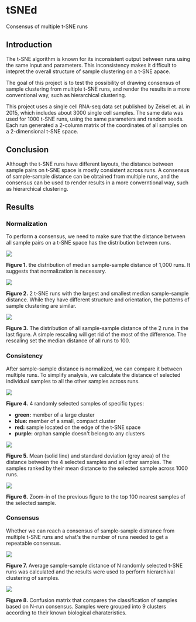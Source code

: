 # tSNEd
 
Consensus of multiple t-SNE runs

## Introduction

The t-SNE algorithm is known for its inconsistent output between runs using the same input and parameters. This inconsistency makes it difficult to intepret the overall structure of sample clustering on a t-SNE apace. 

The goal of this project is to test the possibility of drawing consensus of sample clustering from multiple t-SNE runs, and render the results in a more conventional way, such as hierarchical clustering.

This project uses a single cell RNA-seq data set published by Zeisel et. al. in 2015, which includes about 3000 single cell samples. The same data was used for 1000 t-SNE runs, using the same parameters and random seeds. Each run generated a 2-column matrix of the coordinates of all samples on a 2-dimensional t-SNE space. 

## Conclusion

Although the t-SNE runs have different layouts, the distance between sample pairs on t-SNE space is mostly consistent across runs. A consensus of sample-sample distance can be obtained from multiple runs, and the consensus can be used to render results in a more converntional way, such as hierarchical clustering.

## Results

### Normalization

To perform a consensus, we need to make sure that the distance between all sample pairs on a t-SNE space has the distribution between runs. 

![](figure/median_distribution.png)

**Figure 1.** the distribution of median sample-sample distance of 1,000 runs. It suggests that normalization is necessary.

![](figure/example_median_distance.png)

**Figure 2.** 2 t-SNE runs with the largest and smallest median sample-sample distance. While they have different structure and orientation, the patterns of sample clustering are similar.

![](figure/example_normalization.png)

**Figure 3.** The distribution of all sample-sample distance of the 2 runs in the last figure. A simple rescaling will get rid of the most of the difference. The rescaling set the median distance of all runs to 100.

### Consistency

After sample-sample distance is normalized, we can compare it between multiple runs. To simplify analysis, we calculate the distance of selected individual samples to all the other samples across runs. 

![](figure/selected.png)

**Figure 4.** 4 randomly selected samples of specific types:

 - **green:** member of a large cluster
 - **blue:** member of a small, compact cluster
 - **red:** sample located on the edge of the t-SNE space
 - **purple:** orphan sample doesn't belong to any clusters
 
![](figure/selected_distance.png)

**Figure 5.** Mean (solid line) and standard deviation (grey area) of the distance between the 4 selected samples and all other samples. The samples ranked by their mean distance to the selected sample across 1000 runs. 

![](figure/selected_distance_top100.png)

**Figure 6.** Zoom-in of the previous figure to the top 100 nearest samples of the selected sample.

### Consensus

Whether we can reach a consensus of sample-sample distrance from multiple t-SNE runs and what's the number of runs needed to get a repeatable consensus. 

![](figure/tree_avg_dist_multi_runs.png)

**Figure 7.** Average sample-sample distance of N randomly selected t-SNE runs was calculated and the results were used to perform hierarchival clustering of samples. 

![](figure/confusion_matrix.png) 

**Figure 8.** Confusion matrix that compares the classification of samples based on N-run consensus. Samples were grouped into 9 clusters according to their known biological charateristics.
